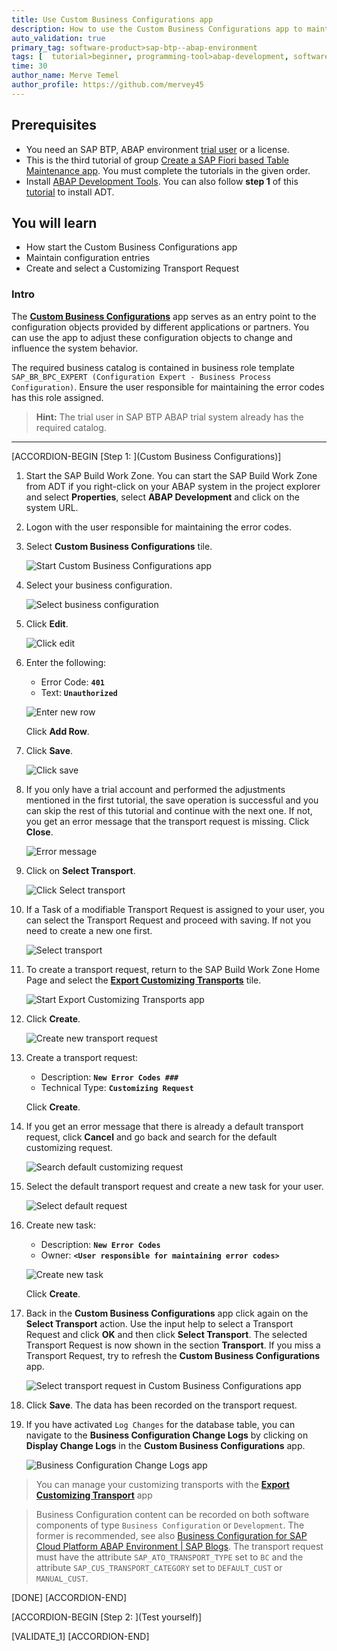 ```yaml
---
title: Use Custom Business Configurations app
description: How to use the Custom Business Configurations app to maintain configurations
auto_validation: true
primary_tag: software-product>sap-btp--abap-environment
tags: [  tutorial>beginner, programming-tool>abap-development, software-product>sap-business-technology-platform ]
time: 30
author_name: Merve Temel
author_profile: https://github.com/mervey45
---
```


## Prerequisites  
- You need an SAP BTP, ABAP environment [trial user](abap-environment-trial-onboarding) or a license.
- This is the third tutorial of group [Create a SAP Fiori based Table Maintenance app](group.abap-env-factory). You must complete the tutorials in the given order.
- Install [ABAP Development Tools](https://tools.hana.ondemand.com/#abap). You can also follow **step 1** of this [tutorial](abap-install-adt) to install ADT.

## You will learn  
- How start the Custom Business Configurations app
- Maintain configuration entries
- Create and select a Customizing Transport Request

### Intro
The [**Custom Business Configurations**](https://help.sap.com/viewer/65de2977205c403bbc107264b8eccf4b/Cloud/en-US/76384d8e68e646d6ae5ce8977412cbb4.html) app serves as an entry point to the configuration objects provided by different applications or partners. You can use the app to adjust these configuration objects to change and influence the system behavior.

The required business catalog is contained in business role template `SAP_BR_BPC_EXPERT (Configuration Expert - Business Process Configuration)`. Ensure the user responsible for maintaining the error codes has this role assigned.

>**Hint:** The trial user in SAP BTP ABAP trial system already has the required catalog.

---

[ACCORDION-BEGIN [Step 1: ](Custom Business Configurations)]

  1. Start the SAP Build Work Zone. You can start the SAP Build Work Zone from ADT if you right-click on your ABAP system in the project explorer and select **Properties**, select **ABAP Development** and click on the system URL.

  2. Logon with the user responsible for maintaining the error codes.

  3. Select **Custom Business Configurations** tile.

      ![Start Custom Business Configurations app](m.png)

  4. Select your business configuration.

      ![Select business configuration](m2.png)

  5. Click **Edit**.

      ![Click edit](m3.png)

  6. Enter the following:
     - Error Code: **`401`**
     - Text: **`Unauthorized`**

     ![Enter new row](m4.png)

     Click **Add Row**.

  7. Click **Save**.

     ![Click save](m5.png)

  8. If you only have a trial account and performed the adjustments mentioned in the first tutorial, the save operation is successful and you can skip the rest of this tutorial and continue with the next one. If not, you get an error message that the transport request is missing. Click **Close**.

      ![Error message](m6.png)

9. Click on **Select Transport**.

    ![Click Select transport](m7.png)

10. If a Task of a modifiable Transport Request is assigned to your user, you can select the Transport Request and proceed with saving. If not you need to create a new one first.

    ![Select transport](m8.png)

11. To create a transport request, return to the SAP Build Work Zone Home Page and select the [**Export Customizing Transports**](https://help.sap.com/viewer/65de2977205c403bbc107264b8eccf4b/Cloud/en-US/fa7366c3888848bd94566104ac52e627.html) tile.

     ![Start Export Customizing Transports app](m9.png)

12. Click **Create**.

     ![Create new transport request](m10.png)

13. Create a transport request:
    - Description: **`New Error Codes ###`**
    - Technical Type: **`Customizing Request`**

    Click **Create**.

14. If you get an error message that there is already a default transport request, click **Cancel** and go back and search for the default customizing request.

    ![Search default customizing request](m12.png)

15. Select the default transport request and create a new task for your user.

    ![Select default request](m13.png)

16. Create new task:
    - Description: **`New Error Codes`**
    - Owner: **`<User responsible for maintaining error codes>`**

    ![Create new task](m15.png)

    Click **Create**.

17. Back in the **Custom Business Configurations** app click again on the **Select Transport** action. Use the input help to select a Transport Request and click **OK** and then click **Select Transport**. The selected Transport Request is now shown in the section **Transport**. If you miss a Transport Request, try to refresh the **Custom Business Configurations** app.

    ![Select transport request in Custom Business Configurations app](m16.png)

18. Click **Save**. The data has been recorded on the transport request.

19. If you have activated `Log Changes` for the database table, you can navigate to the **Business Configuration Change Logs** by clicking on **Display Change Logs** in the **Custom Business Configurations** app.


    ![Business Configuration Change Logs app](m17.png)
     
>You can manage your customizing transports with the [**Export Customizing Transport**](https://help.sap.com/viewer/65de2977205c403bbc107264b8eccf4b/Cloud/en-US/fa7366c3888848bd94566104ac52e627.html) app

>Business Configuration content can be recorded on both software components of type `Business Configuration` or `Development`. The former is recommended, see also [Business Configuration for SAP Cloud Platform ABAP Environment | SAP Blogs](https://blogs.sap.com/2019/12/20/business-configuration-for-sap-cloud-platform-abap-environment/). The transport request must have the attribute `SAP_ATO_TRANSPORT_TYPE` set to `BC` and the attribute `SAP_CUS_TRANSPORT_CATEGORY` set to `DEFAULT_CUST` or `MANUAL_CUST`.

[DONE]
[ACCORDION-END]

[ACCORDION-BEGIN [Step 2: ](Test yourself)]

[VALIDATE_1]
[ACCORDION-END]